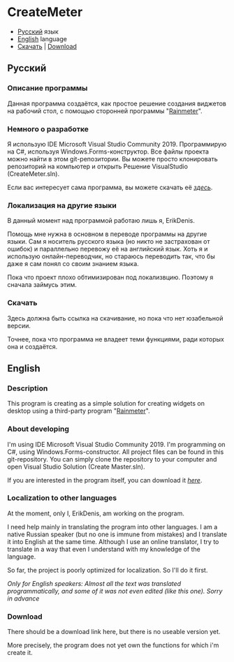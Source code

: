 # CreateMeter

- [Русский](#русский) язык
- [English](#english) language
- [Скачать](#скачать) | [Download](#download)

## Русский

### Описание программы
Данная программа создаётся, как простое решение создания виджетов на рабочий стол, с помощью сторонней программы "[Rainmeter](https://rainmeter.net)".

### Немного о разработке
Я использую IDE Microsoft Visual Studio Community 2019. Программирую на C#, используя Windows.Forms-конструктор.
Все файлы проекта можно найти в этом git-репозитории. Вы можете просто клонировать репозиторий на компьютер и открыть Решение VisualStudio (CreateMeter.sln).

Если вас интересует сама программа, вы можете скачать её *[здесь](#скачать)*.

### Локализация на другие языки
В данный момент над программой работаю лишь я, ErikDenis.

Помощь мне нужна в основном в переводе программы на другие языки.
Сам я носитель русского языка (но никто не застрахован от ошибок) и параллельно перевожу её на английский язык.
Хоть я и использую онлайн-переводчик, но стараюсь переводить так, что бы даже я сам понял со своим знанием языка.

Пока что проект плохо обтимизирован под локализвцию.
Поэтому я сначала займусь этим.

### Скачать
Здесь должна быть ссылка на скачивание, но пока что нет юзабельной версии.

Точнее, пока что программа не владеет теми функциями, ради которых она и создаётся.

## English

### Description
This program is creating as a simple solution for creating widgets on desktop using a third-party program "[Rainmeter](https://rainmeter.net)".

### About developing
I'm using IDE Microsoft Visual Studio Community 2019. I'm programming on C#, using Windows.Forms-constructor.
All project files can be found in this git-repository. You can simply clone the repository to your computer and open Visual Studio Solution (Create Master.sln).

If you are interested in the program itself, you can download it *[here](#download)*.

### Localization to other languages
At the moment, only I, ErikDenis, am working on the program.

I need help mainly in translating the program into other languages.
I am a native Russian speaker (but no one is immune from mistakes) and I translate it into English at the same time.
Although I use an online translator, I try to translate in a way that even I understand with my knowledge of the language.

So far, the project is poorly optimized for localization.
So I'll do it first.

*Only for English speakers: Almost all the text was translated programmatically, and some of it was not even edited (like this one). Sorry in advance*

### Download
There should be a download link here, but there is no useable version yet.

More precisely, the program does not yet own the functions for which i'm create it.
